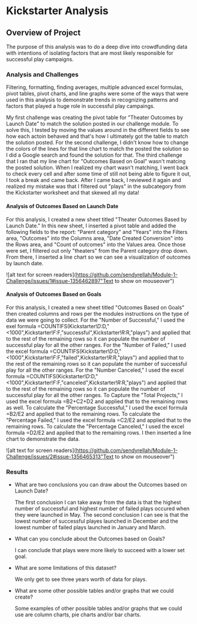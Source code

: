 
# Kickstarter Analysis


## Overview of Project
The purpose of this analysis was to do a deep dive into crowdfunding data with intentions of isolating factors that are most likely responsible for successful play campaigns. 

### Analysis and Challenges
Filtering, formatting, finding averages, multiple advanced excel formulas, pivot tables, pivot charts, and line graphs were some of the ways that were used in this analysis to demonstrate trends in recognizing patterns and factors that played a huge role in successful play campaings.

My first challenge was creating the pivot table for "Theater Outcomes by Launch Date" to match the solution posted in our challenge module. To solve this, I tested by moving the values around in the different fields to see how each actoin behaved and that's how I ultimately got the table to match the solution posted. For the second challenge, I didn't know how to change the colors of the lines for that line chart to match the posted the solution so I did a Google search and found the solution for that. The third challenge that I ran that my line chart for "Outcomes Based on Goal" wasn't matcing the posted solution. When I realized my chart wasn't matching, I went back to check every cell and after some time of still not being able to figure it out, I took a break and came back. After I came back, I reviewed it again and realized my mistake was that I filtered out "plays" in the subcategory from the Kickstarter worksheet and that skewed all my data!

#### Analysis of Outcomes Based on Launch Date
For this analysis, I created a new sheet titled "Theater Outcomes Based by Launch Date." In this new sheet, I inserted a pivot table and added the following fields to the report: "Parent category" and "Years" into the Filters area, "Outcomes" into the Columns area, "Date Created Conversion" into the Rows area, and "Count of outcomes" into the Values area. Once those were set, I filtered out only "theaters" from the Parent category drop down. From there, I inserted a line chart so we can see a visualization of outcomes by launch date.

![alt text for screen readers](https://github.com/sendyrellah/Module-1-Challenge/issues/1#issue-1356462897"Text to show on mouseover")

#### Analysis of Outcomes Based on Goals
For this analysis, I created a new sheet titled "Outcomes Based on Goals" then created columns and rows per the modules instructions on the type of data we were going to collect. For the "Number of Successful," I used the exel formula =COUNTIFS(Kickstarter!$D:$D,"<1000",Kickstarter!$F:$F,"successful",Kickstarter!$R:$R,"plays") and applied that to the rest of the remaining rows so it can populate the number of successful play for all the other ranges. For the "Number of Failed," I used the excel formula =COUNTIFS(Kickstarter!$D:$D,"<1000",Kickstarter!$F:$F,"failed",Kickstarter!$R:$R,"plays") and applied that to the rest of the remaining rows so it can populate the number of successful play for all the other ranges. For the "Number Canceled," I used the excel formula =COUNTIFS(Kickstarter!$D:$D,"<1000",Kickstarter!$F:$F,"canceled",Kickstarter!$R:$R,"plays") and applied that to the rest of the remaining rows so it can populate the number of successful play for all the other ranges. To Capture the "Total Projects," I used the excel formula =B2+C2+D2 and applied that to the remaining rows as well. To calculate the "Percentage Successful," I used the excel formula =B2/E2 and applied that to the remaining rows. To calculate the "Percentage Failed," I used the excel formula =C2/E2 and applied that to the remaining rows. To calculate the "Percentage Canceled," I used the excel formula =D2/E2 and applied that to the remaining rows. I then inserted a line chart to demonstrate the data.

![alt text for screen readers](https://github.com/sendyrellah/Module-1-Challenge/issues/2#issue-1356465313"Text to show on mouseover")

### Results

- What are two conclusions you can draw about the Outcomes based on Launch Date?
    
    The first conclusion I can take away from the data is that the highest number of successful and highest number of failed plays occured when they were launched in May. The second conclusion I can see is that the lowest number of successful playes launched in December and the lowest number of failed plays launched in January and March.

- What can you conclude about the Outcomes based on Goals?

    I can conclude that plays were more likely to succeed with a lower set goal.

- What are some limitations of this dataset?

    We only get to see three years worth of data for plays.

- What are some other possible tables and/or graphs that we could create?
    
    Some examples of other possible tables and/or graphs that we could use are column charts, pie charts and/or bar charts.